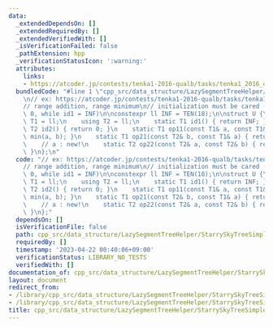 ```yaml
---
data:
  _extendedDependsOn: []
  _extendedRequiredBy: []
  _extendedVerifiedWith: []
  _isVerificationFailed: false
  _pathExtension: hpp
  _verificationStatusIcon: ':warning:'
  attributes:
    links:
    - https://atcoder.jp/contests/tenka1-2016-qualb/tasks/tenka1_2016_qualB_d
  bundledCode: "#line 1 \"cpp_src/data_structure/LazySegmentTreeHelper/StarrySkyTreeSimple.hpp\"\
    \n// ex: https://atcoder.jp/contests/tenka1-2016-qualb/tasks/tenka1_2016_qualB_d\n\
    // range addition, range minimum\n// initialization must be cared (set all to\
    \ 0, while id1 = INF)\n\nconstexpr ll INF = TEN(18);\n\nstruct U {\n    using\
    \ T1 = ll;\n    using T2 = ll;\n    static T1 id1() { return INF; }\n    static\
    \ T2 id2() { return 0; }\n    static T1 op11(const T1& a, const T1& b) { return\
    \ min(a, b); }\n    static T1 op21(const T2& b, const T1& a) { return b + a; }\n\
    \    // a : new!\n    static T2 op22(const T2& a, const T2& b) { return a + b;\
    \ }\n};\n"
  code: "// ex: https://atcoder.jp/contests/tenka1-2016-qualb/tasks/tenka1_2016_qualB_d\n\
    // range addition, range minimum\n// initialization must be cared (set all to\
    \ 0, while id1 = INF)\n\nconstexpr ll INF = TEN(18);\n\nstruct U {\n    using\
    \ T1 = ll;\n    using T2 = ll;\n    static T1 id1() { return INF; }\n    static\
    \ T2 id2() { return 0; }\n    static T1 op11(const T1& a, const T1& b) { return\
    \ min(a, b); }\n    static T1 op21(const T2& b, const T1& a) { return b + a; }\n\
    \    // a : new!\n    static T2 op22(const T2& a, const T2& b) { return a + b;\
    \ }\n};"
  dependsOn: []
  isVerificationFile: false
  path: cpp_src/data_structure/LazySegmentTreeHelper/StarrySkyTreeSimple.hpp
  requiredBy: []
  timestamp: '2023-04-22 00:40:06+09:00'
  verificationStatus: LIBRARY_NO_TESTS
  verifiedWith: []
documentation_of: cpp_src/data_structure/LazySegmentTreeHelper/StarrySkyTreeSimple.hpp
layout: document
redirect_from:
- /library/cpp_src/data_structure/LazySegmentTreeHelper/StarrySkyTreeSimple.hpp
- /library/cpp_src/data_structure/LazySegmentTreeHelper/StarrySkyTreeSimple.hpp.html
title: cpp_src/data_structure/LazySegmentTreeHelper/StarrySkyTreeSimple.hpp
---
```

